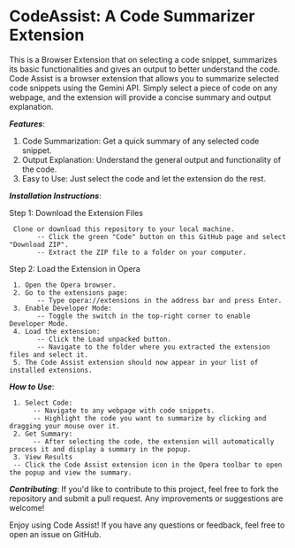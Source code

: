 # CodeAssist: A Code Summarizer Extension
 This is a Browser Extension that on selecting a code snippet, summarizes its basic functionalities and gives an output to better understand the code.
 Code Assist is a browser extension that allows you to summarize selected code snippets using the Gemini API. Simply select a piece of code on any webpage, and the extension will provide a concise summary and output explanation.
 
***Features***:
   1. Code Summarization: Get a quick summary of any selected code snippet.
   2. Output Explanation: Understand the general output and functionality of the code.
   3. Easy to Use: Just select the code and let the extension do the rest.
 
 
***Installation Instructions***:
> > 
   Step 1: Download the Extension Files
   
     Clone or download this repository to your local machine.
           -- Click the green "Code" button on this GitHub page and select "Download ZIP".
           -- Extract the ZIP file to a folder on your computer.
 
   Step 2: Load the Extension in Opera
   
     1. Open the Opera browser.
     2. Go to the extensions page:
           -- Type opera://extensions in the address bar and press Enter.
     3. Enable Developer Mode:
           -- Toggle the switch in the top-right corner to enable Developer Mode.
     4. Load the extension:
           -- Click the Load unpacked button.
           -- Navigate to the folder where you extracted the extension files and select it.
     5. The Code Assist extension should now appear in your list of installed extensions.
 
***How to Use***:

     1. Select Code:
          -- Navigate to any webpage with code snippets.
          -- Highlight the code you want to summarize by clicking and dragging your mouse over it.
     2. Get Summary:
          -- After selecting the code, the extension will automatically process it and display a summary in the popup.
     3. View Results
     -- Click the Code Assist extension icon in the Opera toolbar to open the popup and view the summary.

***Contributing***:
    If you'd like to contribute to this project, feel free to fork the repository and submit a pull request. Any improvements or suggestions are welcome!

Enjoy using Code Assist! If you have any questions or feedback, feel free to open an issue on GitHub.
